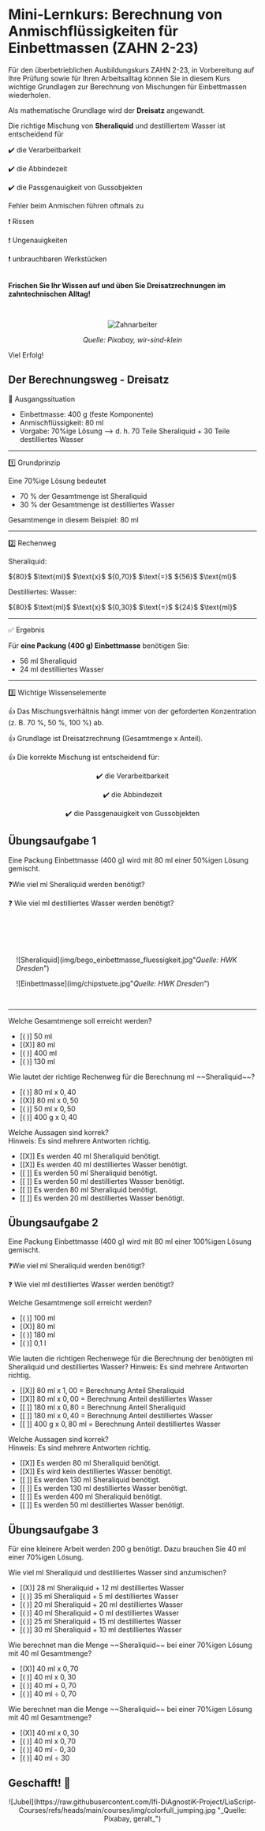 <!--

author: Hilke Domsch; Alexander Meiwald

email:    hilke.domsch@gkz-ev.de

version: 0.0.2

language: de

narrator: Deutsch male

edit: true
date: 2025-08-07
icon: https://raw.githubusercontent.com/Ifi-DiAgnostiK-Project/LiaScript-Courses/refs/heads/main/img/Logo_234px.png
logo: img/dentures-3532982_640.jpg

comment:  Berechnung von Mischungen bei Einbettmassen

link: https://raw.githubusercontent.com/Ifi-DiAgnostiK-Project/LiaScript-Courses/refs/heads/main/courses/style.css

attribute: logo image pixabay by user Elbo https://pixabay.com/de/photos/zahnersatz-zahnarzt-gesundheitswesen-3532982/

import: https://raw.githubusercontent.com/Ifi-DiAgnostiK-Project/LiaScript_DragAndDrop_Template/refs/heads/main/README.md
        https://raw.githubusercontent.com/Ifi-DiAgnostiK-Project/Piktogramme/refs/heads/main/makros.md
        https://raw.githubusercontent.com/Ifi-DiAgnostiK-Project/Textilpflegesymbole/refs/heads/main/makros.md
        https://raw.githubusercontent.com/Ifi-DiAgnostiK-Project/LiaScript_ImageQuiz/refs/heads/main/README.md
        https://raw.githubusercontent.com/Ifi-DiAgnostiK-Project/Bildersammlung/refs/heads/main/makros.md

title: Einbettmassen - Zahntechnik ZAHN 2-23

tags:
    - Zahntechniker
    - Zahnersatz
    - Prothese
    - Zahnprothese
    - Einbettmassen
    - Dreisatz
-->

# Mini-Lernkurs: Berechnung von Anmischflüssigkeiten für Einbettmassen (ZAHN 2-23)

Für den überbetrieblichen Ausbildungskurs ZAHN 2-23, in Vorbereitung auf Ihre Prüfung sowie für Ihren Arbeitsalltag können Sie in diesem Kurs wichtige Grundlagen zur Berechnung von Mischungen für Einbettmassen wiederholen. <br> 

Als mathematische Grundlage wird der **Dreisatz**<!--style="color:blue; font-weight:bolder;"--> angewandt. <br>

Die richtige Mischung von __Sheraliquid__<!--style="color:blue; font-weight:bolder;"--> und<!--style="color:blue; font-weight:bolder;"--> destilliertem<!--style="color:blue; font-weight:bolder"--> Wasser<!--style="color:blue; font-weight:bolder;"--> ist entscheidend für

<section class="flex-container">

<div class="flex-child">

✔️ die Verarbeitbarkeit

✔️ die Abbindezeit

✔️ die Passgenauigkeit von Gussobjekten

Fehler<!--style="color:red; font-weight:bolder;"--> beim Anmischen führen oftmals zu

❗ Rissen

❗ Ungenauigkeiten

❗ unbrauchbaren Werkstücken

</div>
</section>

<br> __Frischen Sie Ihr Wissen auf und üben Sie Dreisatzrechnungen im zahntechnischen Alltag!__

<br> 

<center>

![Zahnarbeiter](img/arbeiter_an_gebiss.jpg)<!-- style="width: 700px" -->

_Quelle: Pixabay, wir-sind-klein_

</center>

<!--style="color:blue; font-weight: bolder; font-size: large"-->Viel Erfolg!

## Der Berechnungsweg - Dreisatz



🔎 Ausgangssituation<!--style="color:blue; font-weight: bolder; font-size: large"-->

* Einbettmasse<!--style="color:black; font-weight: bolder"-->:<!--style="color:black; font-weight: bolder"--> 400 g (feste Komponente)
* Anmischflüssigkeit<!--style="color:black; font-weight: bolder"-->:<!--style="color:black; font-weight: bolder"--> 80 ml
* Vorgabe<!--style="color:black; font-weight: bolder"-->:<!--style="color:black; font-weight: bolder"--> 70%ige Lösung --> d. h. 70<!--style="color:green; font-weight: bolder"--> Teile<!--style="color:green; font-weight: bolder"--> Sheraliquid<!--style="color:green; font-weight: bolder"--> ${+}$ 30<!--style="color:blue; font-weight: bolder"-->  Teile<!--style="color:blue; font-weight: bolder"-->  destilliertes<!--style="color:blue; font-weight: bolder"--> Wasser<!--style="color:blue; font-weight: bolder"-->

---------------------



1️⃣ Grundprinzip<!--style="color:blue; font-weight: bolder; font-size: large"-->

Eine 70%ige<!--style="color:black; font-weight: bolder"--> Lösung<!--style="color:black; font-weight: bolder"--> bedeutet

* 70 % der Gesamtmenge ist Sheraliquid<!--style="color:green; font-weight: bolder"-->
* 30 % der Gesamtmenge ist destilliertes<!--style="color:blue; font-weight: bolder"--> Wasser<!--style="color:blue; font-weight: bolder"-->

Gesamtmenge in diesem Beispiel: 80<!--style="color:black; font-weight: bolder"--> ml<!--style="color:black; font-weight: bolder"-->

-------------------------

2️⃣ Rechenweg<!--style="color:blue; font-weight: bolder; font-size: large"-->

<section class="flex-container">

<div class="flex-child">

Sheraliquid<!--style="color:black; font-weight: bolder"-->:<!--style="color:green; font-weight: bolder"--> 

</div>
<div class="flex-child-2">
${80}$ $\text{ml}$ $\text{x}$ ${0,70}$ $\text{=}$ ${56}$ $\text{ml}$


</div>
</section>

<section class="flex-container">

<div class="flex-child">

Destilliertes<!--style="color:black; font-weight: bolder"-->:<!--style="color:green; font-weight: bolder"--> Wasser<!--style="color:black; font-weight: bolder"-->:<!--style="color:green; font-weight: bolder"-->

</div>
<div class="flex-child-2">
${80}$ $\text{ml}$ $\text{x}$ ${0,30}$ $\text{=}$ ${24}$ $\text{ml}$

</div>
</section>

-------------------

✅ Ergebnis<!--style="color:blue; font-weight: bolder; font-size: large"-->

Für __eine Packung (400 g) Einbettmasse__ benötigen Sie:

* 56 ml Sheraliquid
* 24 ml destilliertes Wasser

----------------------

3️⃣ Wichtige<!--style="color:blue; font-weight: bolder; font-size: large"--> Wissenselemente<!--style="color:blue; font-weight: bolder; font-size: large"-->

👍 Das Mischungsverhältnis hängt immer<!--style="color:black; font-weight: bolder"--> von<!--style="color:black; font-weight: bolder"--> der<!--style="color:black; font-weight: bolder"--> geforderten<!--style="color:black; font-weight: bolder"--> Konzentration<!--style="color:black; font-weight: bolder"--> (z. B. 70 %, 50 %, 100 %) ab.

👍 Grundlage ist Dreisatzrechnung<!--style="color:black; font-weight: bolder"--> (Gesamtmenge x Anteil).

👍 Die korrekte Mischung ist entscheidend für:

<center>

✔️ die Verarbeitbarkeit

✔️ die Abbindezeit

✔️ die Passgenauigkeit von Gussobjekten

</center>




## Übungsaufgabe 1 

Eine Packung Einbettmasse (400 g) wird mit 80<!--style="color:black; font-weight: bolder"--> ml<!--style="color:black; font-weight: bolder"--> einer<!--style="color:black; font-weight: bolder"--> 50%igen<!--style="color:black; font-weight: bolder"--> Lösung<!--style="color:black; font-weight: bolder"--> gemischt.

❓Wie viel ml Sheraliquid werden benötigt?

❓ Wie viel ml destilliertes Wasser werden benötigt?


<section class="flex-container" style="padding: 1rem;">
<div style="padding-top:3rem;">

</div>
<div class="flex-child">

![Sheraliquid](img/bego_einbettmasse_fluessigkeit.jpg"_Quelle: HWK Dresden_")<!-- style="max-width: 150px; width: 100%" -->

</div>
<div class="flex-child">

![Einbettmasse](img/chipstuete.jpg"_Quelle: HWK Dresden_")<!-- style="max-width: 150px; width: 100%" -->


</div>
</section>


----------------------

<section class="flex-container border">
<div class="flex-child">


<!--style="color: blue; font-weight: bolder"-->Welche Gesamtmenge soll erreicht werden?

<!-- data-randomize -->
- [( )] 50 ml
- [(X)] 80 ml
- [( )] 400 ml
- [( )] 130 ml

</div>
</section>

<section class="flex-container border">
<div class="flex-child">


<!--style="color: blue; font-weight: bolder"-->Wie lautet der richtige Rechenweg für die Berechnung ml ~~Sheraliquid~~?

<!-- data-randomize -->
- [( )] ${80}$ $\text{ml}$ $\text{x}$ ${0,40}$ 
- [(X)] ${80}$ $\text{ml}$ $\text{x}$ ${0,50}$ 
- [( )] ${50}$ $\text{ml}$ $\text{x}$ ${0,50}$ 
- [( )] ${400}$ $\text{g}$ $\text{x}$ ${0,40}$ 

</div>
</section>

<section class="flex-container border">
<div class="flex-child">

<!--style="color: blue; font-weight: bolder"-->Welche Aussagen sind korrek? <br>

<!--style="color:red"-->Hinweis: Es sind mehrere Antworten richtig.

<!-- data-randomize -->
- [[X]] Es werden ${40}$ $\text{ml}$ Sheraliquid benötigt.
- [[X]] Es werden ${40}$ $\text{ml}$ destilliertes Wasser benötigt.
- [[ ]] Es werden ${50}$ $\text{ml}$ Sheraliquid benötigt.
- [[ ]] Es werden ${50}$ $\text{ml}$ destilliertes Wasser benötigt.
- [[ ]] Es werden ${80}$ $\text{ml}$ Sheraliquid benötigt.
- [[ ]] Es werden ${20}$ $\text{ml}$ destilliertes Wasser benötigt.

</div>
</section>

## Übungsaufgabe 2 

Eine Packung Einbettmasse (400 g) wird mit 80<!--style="color:black; font-weight: bolder"--> ml<!--style="color:black; font-weight: bolder"--> einer<!--style="color:black; font-weight: bolder"--> 100%igen<!--style="color:black; font-weight: bolder"--> Lösung<!--style="color:black; font-weight: bolder"--> gemischt.

❓Wie viel ml Sheraliquid werden benötigt?

❓ Wie viel ml destilliertes Wasser werden benötigt?


<section class="flex-container border">
<div class="flex-child">

<!--style="color: blue; font-weight: bolder"-->Welche Gesamtmenge soll erreicht werden?

<!-- data-randomize -->
- [( )] 100 ml
- [(X)] 80 ml
- [( )] 180 ml
- [( )] 0,1 l

</div>
</section>


<section class="flex-container border">
<div class="flex-child">

<!--style="color: blue; font-weight: bolder"-->Wie lauten die richtigen Rechenwege für die Berechnung der benötigten ml Sheraliquid und destilliertes Wasser?

<!--style="color:red"-->Hinweis: Es sind mehrere Antworten richtig.

<!-- data-randomize -->
- [[X]] ${80}$ $\text{ml}$ $\text{x}$ ${1,00}$ = Berechnung Anteil Sheraliquid
- [[X]] ${80}$ $\text{ml}$ $\text{x}$ ${0,00}$ = Berechnung Anteil destilliertes Wasser
- [[ ]] ${180}$ $\text{ml}$ $\text{x}$ ${0,80}$ = Berechnung Anteil Sheraliquid
- [[ ]] ${180}$ $\text{ml}$ $\text{x}$ ${0,40}$ = Berechnung Anteil destilliertes Wasser
- [[ ]] ${400}$ $\text{g}$ $\text{x}$ ${0,80}$ $\text{ml}$ = Berechnung Anteil destilliertes Wasser

</div>
</section>


<section class="flex-container border">
<div class="flex-child">

<!--style="color: blue; font-weight: bolder"-->Welche Aussagen sind korrek? <br>

<!--style="color:red"-->Hinweis: Es sind mehrere Antworten richtig.

<!-- data-randomize -->
- [[X]] Es werden ${80}$ $\text{ml}$ Sheraliquid benötigt.
- [[X]] Es wird kein destilliertes Wasser benötigt.
- [[ ]] Es werden ${130}$ $\text{ml}$ Sheraliquid benötigt.
- [[ ]] Es werden ${130}$ $\text{ml}$ destilliertes Wasser benötigt.
- [[ ]] Es werden ${400}$ $\text{ml}$ Sheraliquid benötigt.
- [[ ]] Es werden ${50}$ $\text{ml}$ destilliertes Wasser benötigt.

</div>
</section>


## Übungsaufgabe 3 

Für eine kleinere Arbeit werden 200<!--style="color:black; font-weight: bolder"--> g<!--style="color:black; font-weight: bolder"--> benötigt. Dazu brauchen Sie 40<!--style="color:black; font-weight: bolder"--> ml<!--style="color:black; font-weight: bolder"--> einer<!--style="color:black; font-weight: bolder"--> 70%igen<!--style="color:black; font-weight: bolder"--> Lösung<!--style="color:black; font-weight: bolder"-->.

<section class="flex-container border">
<div class="flex-child">

<!--style="color: blue; font-weight: bolder"-->Wie viel ml Sheraliquid und destilliertes Wasser sind anzumischen? 

<!-- data-randomize -->
- [(X)] 28 ml Sheraliquid + 12 ml destilliertes Wasser
- [( )] 35 ml Sheraliquid + 5 ml destilliertes Wasser
- [( )] 20 ml Sheraliquid + 20 ml destilliertes Wasser
- [( )] 40 ml Sheraliquid + 0 ml destilliertes Wasser
- [( )] 25 ml Sheraliquid + 15 ml destilliertes Wasser
- [( )] 30 ml Sheraliquid + 10 ml destilliertes Wasser

</div>
</section>

<section class="flex-container border">
<div class="flex-child">

<!--style="color: blue; font-weight: bolder"-->Wie berechnet man die Menge ~~Sheraliquid~~ bei einer 70%igen Lösung mit 40 ml Gesamtmenge?

<!-- data-randomize -->
- [(X)] ${40}$ $\text{ml}$ $\text{x}$ ${0,70}$ 
- [( )] ${40}$ $\text{ml}$ $\text{x}$ ${0,30}$ 
- [( )] ${40}$ $\text{ml}$ $\text{+}$ ${0,70}$ 
- [( )] ${40}$ $\text{ml}$ $\text{÷}$ ${0,70}$ 

</div>
</section>

<section class="flex-container border">
<div class="flex-child">

<!--style="color: blue; font-weight: bolder"-->Wie berechnet man die Menge ~~Sheraliquid~~ bei einer 70%igen Lösung mit 40 ml Gesamtmenge? 

<!-- data-randomize -->
- [(X)] ${40}$ $\text{ml}$ $\text{x}$ ${0,30}$ 
- [( )] ${40}$ $\text{ml}$ $\text{x}$ ${0,70}$ 
- [( )] ${40}$ $\text{ml}$ $\text{-}$ ${0,30}$ 
- [( )] ${40}$ $\text{ml}$ $\text{÷}$ ${30}$ 

</div>
</section>

## Geschafft! 🙌


<center>
![Jubel](https://raw.githubusercontent.com/Ifi-DiAgnostiK-Project/LiaScript-Courses/refs/heads/main/courses/img/colorfull_jumping.jpg "_Quelle: Pixabay, geralt_")
</center>
